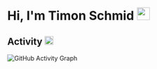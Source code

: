 # Hi, I'm Timon Schmid <img src="https://github.com/TheDudeThatCode/TheDudeThatCode/blob/master/Assets/Hi.gif" width="29px">

## Activity <img src="https://github.com/TheDudeThatCode/TheDudeThatCode/blob/master/Assets/Earth.gif" width="20px">
![GitHub Activity Graph](https://activity-graph.herokuapp.com/graph?username=xXTime-OnXx&theme=dracula&hide_border=true)
